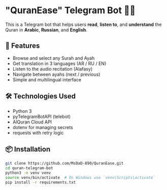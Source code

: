 # "QuranEase" Telegram Bot 📖🤖

This is a Telegram bot that helps users **read**, **listen to**, and **understand** the Quran in **Arabic**, **Russian**, and **English**.

## 🌟 Features
- Browse and select any Surah and Ayah
- Get translation in 3 languages (AR / RU / EN)
- Listen to the audio recitation (Alafasy)
- Navigate between ayahs (next / previous)
- Simple and multilingual interface

## 🛠️ Technologies Used
- Python 3
- pyTelegramBotAPI (telebot)
- AlQuran Cloud API
- dotenv for managing secrets
- requests with retry logic

## 📦 Installation

```bash
git clone https://github.com/MsDaD-890/QuranEase.git
cd quran-telegram-bot
python3 -m venv venv
source venv/bin/activate  # On Windows use `venv\Scripts\activate`
pip install -r requirements.txt
